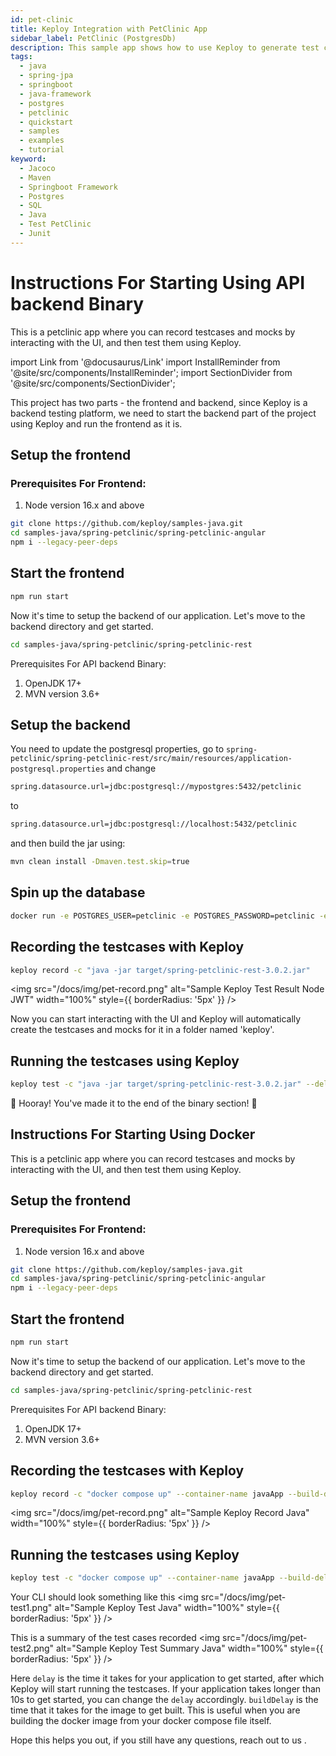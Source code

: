 ```yaml
---
id: pet-clinic
title: Keploy Integration with PetClinic App
sidebar_label: PetClinic (PostgresDb)
description: This sample app shows how to use Keploy to generate test cases and mocks for the popular Spring Boot Java app, PetClinic.
tags:
  - java
  - spring-jpa
  - springboot
  - java-framework
  - postgres
  - petclinic
  - quickstart
  - samples
  - examples
  - tutorial
keyword:
  - Jacoco
  - Maven
  - Springboot Framework
  - Postgres
  - SQL
  - Java
  - Test PetClinic
  - Junit
---
```


# Instructions For Starting Using API backend Binary

This is a petclinic app where you can record testcases and mocks by interacting with the UI, and then test them using Keploy.

import Link from '@docusaurus/Link'
import InstallReminder from '@site/src/components/InstallReminder';
import SectionDivider from '@site/src/components/SectionDivider';

<InstallReminder />

This project has two parts - the frontend and backend, since Keploy is a backend testing platform, we need to start the backend part of the project using Keploy and run the frontend as it is.

## Setup the frontend

### Prerequisites For Frontend:

1. Node version 16.x and above

```bash
git clone https://github.com/keploy/samples-java.git
cd samples-java/spring-petclinic/spring-petclinic-angular
npm i --legacy-peer-deps
```

## Start the frontend

```bash
npm run start
```

Now it's time to setup the backend of our application. Let's move to the backend directory and get started.

```bash
cd samples-java/spring-petclinic/spring-petclinic-rest
```

Prerequisites For API backend Binary:

1. OpenJDK 17+
2. MVN version 3.6+

## Setup the backend

You need to update the postgresql properties, go to
`spring-petclinic/spring-petclinic-rest/src/main/resources/application-postgresql.properties`
and change

```bash
spring.datasource.url=jdbc:postgresql://mypostgres:5432/petclinic
```

to

```bash
spring.datasource.url=jdbc:postgresql://localhost:5432/petclinic
```

and then build the jar using:

```bash
mvn clean install -Dmaven.test.skip=true
```

## Spin up the database

```bash
docker run -e POSTGRES_USER=petclinic -e POSTGRES_PASSWORD=petclinic -e POSTGRES_DB=petclinic -p 5432:5432 --name mypostgres postgres:15.2
```

## Recording the testcases with Keploy

```bash
keploy record -c "java -jar target/spring-petclinic-rest-3.0.2.jar"
```

<img src="/docs/img/pet-record.png" alt="Sample Keploy Test Result Node JWT" width="100%" style={{ borderRadius: '5px' }} />

Now you can start interacting with the UI and Keploy will automatically create the testcases and mocks for it in a folder named 'keploy'.

## Running the testcases using Keploy

```bash
keploy test -c "java -jar target/spring-petclinic-rest-3.0.2.jar" --delay 20
```

🎉 Hooray! You've made it to the end of the binary section! 🎉

<SectionDivider />

## Instructions For Starting Using Docker

This is a petclinic app where you can record testcases and mocks by interacting with the UI, and then test them using Keploy.

<InstallReminder />

## Setup the frontend

### Prerequisites For Frontend:

1. Node version 16.x and above

```bash
git clone https://github.com/keploy/samples-java.git
cd samples-java/spring-petclinic/spring-petclinic-angular
npm i --legacy-peer-deps
```

## Start the frontend

```bash
npm run start
```

Now it's time to setup the backend of our application. Let's move to the backend directory and get started.

```bash
cd samples-java/spring-petclinic/spring-petclinic-rest
```

Prerequisites For API backend Binary:

1. OpenJDK 17+
2. MVN version 3.6+

## Recording the testcases with Keploy

```bash
keploy record -c "docker compose up" --container-name javaApp --build-delay 100
```

<img src="/docs/img/pet-record.png" alt="Sample Keploy Record Java" width="100%" style={{ borderRadius: '5px' }} />

## Running the testcases using Keploy

```bash
keploy test -c "docker compose up" --container-name javaApp --build-delay 50 --delay 20
```

Your CLI should look something like this
<img src="/docs/img/pet-test1.png" alt="Sample Keploy Test Java" width="100%" style={{ borderRadius: '5px' }} />

This is a summary of the test cases recorded
<img src="/docs/img/pet-test2.png" alt="Sample Keploy Test Summary Java" width="100%" style={{ borderRadius: '5px' }} />

Here `delay` is the time it takes for your application to get started, after which Keploy will start running the testcases. If your application takes longer than 10s to get started, you can change the `delay` accordingly.
`buildDelay` is the time that it takes for the image to get built. This is useful when you are building the docker image from your docker compose file itself.

Hope this helps you out, if you still have any questions, reach out to us .
